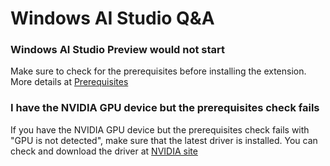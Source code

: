 # Windows AI Studio Q&A

### Windows AI Studio Preview would not start

Make sure to check for the prerequisites before installing the extension. More details at [Prerequisites](README.md#prerequisites)

### I have the NVIDIA GPU device but the prerequisites check fails

If you have the NVIDIA GPU device but the prerequisites check fails with "GPU is not detected", make sure that the latest driver is installed. You can check and download the driver at [NVIDIA site](https://www.nvidia.com/Download/index.aspx?lang=en-us)